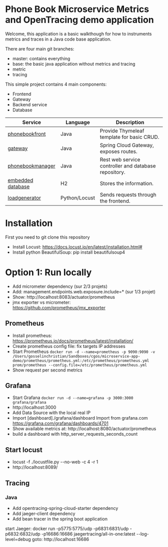 # Phone Book Microservice Metrics and OpenTracing demo application

Welcome, this application is a basic walkthough for how to instruments metrics and traces in a Java code base application.

There are four main git branches:
* master: contains everything
* base: the basic java application without metrics and tracing
* metric
* tracing

This simple project contains 4 main components:
- Frontend
- Gateway
- Backend service
- Database

| Service                                   | Language      | Description                                          |
| ----------------------------------------- | ------------- | -----------------------------------------------------|
| [phonebookfront](./phonebookfront)        | Java          | Provide Thymeleaf template for basic CRUD.           |
| [gateway](./gateway)                      | Java          | Spring Cloud Gateway, exposes routes.                |
| [phonebookmanager](./phonebookmanager)    | Java          | Rest web service controller and database repository. |
| [embedded database](./phonebookmanager)   | H2            | Stores the information.                              |
| [loadgenerator](./loadgenerator)          | Python/Locust | Sends requests through the frontend.                 |


# Installation
First you need to git clone this repository

* Install Locust: https://docs.locust.io/en/latest/installation.html#
* Install python BeautifulSoup: pip install beautifulsoup4

# Option 1: Run locally



* Add micrometer dependency (sur 2/3 projets)
* Add: management.endpoints.web.exposure.include=* (sur 1/3 projet)
* Show: http://localhost:8083/actuator/prometheus
* jmx exporter vs micrometer: https://github.com/prometheus/jmx_exporter

## Prometheus
* Install prometheus: https://prometheus.io/docs/prometheus/latest/installation/
* Create prometheus config file: fix targets IP addresses
* Start Prometheus ```docker run -d --name=prometheus -p 9090:9090 -v /Users/gosselinchristian/Sandboxes/cgos/microservice-app-demo/prometheus/prometheus.yml:/etc/prometheus/prometheus.yml prom/prometheus --config.file=/etc/prometheus/prometheus.yml```
* Show request per second metrics

## Grafana
* Start Grafana ```docker run -d --name=grafana -p 3000:3000 grafana/grafana```
* http://localhost:3000
* Add Data Source with the local real IP
* Import [dashboard]./grafana/dashboard Import from grafana.com https://grafana.com/grafana/dashboards/4701
* Show available metrics at: http://localhost:8080/actuator/prometheus
* build a dashboard with http_server_requests_seconds_count


## Start locust
* locust -f ./locustfile.py --no-web -c 4 -r 1
* http://localhost:8089/


## Tracing

### Java
* Add opentracing-spring-cloud-starter dependency
* Add jaeger-client dependency
* Add bean tracer in the spring boot application


start Jaeger: docker run -p5775:5775/udp -p6831:6831/udp -p6832:6832/udp -p16686:16686 jaegertracing/all-in-one:latest --log-level=debug
goto: http://localhost:16686
